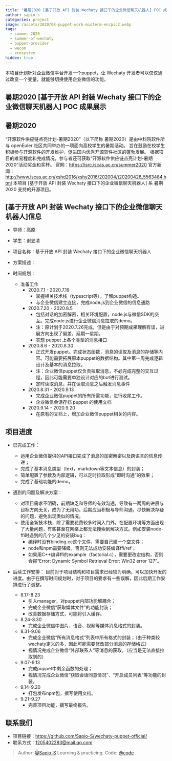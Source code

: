 ```yaml
---
title: "暑期2020 [基于开放 API 封装 Wechaty 接口下的企业微信聊天机器人] POC 成果展示"
author: sapio-s
categories: project
image: /assets/2020/08-puppet-work-midterm-en/pic2.webp
tags:
  - summer-2020
  - summer-of-wechaty
  - puppet-provider
  - wecom
  - ecosystem
hidden: true
---
```


本项目计划针对企业微信平台开发一个puppet，让 Wechaty 开发者可以仅仅通过改变一个变量，就能够切换使用企业微信的功能。

## 暑期2020 [基于开放 API 封装 Wechaty 接口下的企业微信聊天机器人] POC 成果展示

## 暑期2020

“开源软件供应链点亮计划-暑期2020”（以下简称 暑期2020）是由中科院软件所与 openEuler 社区共同举办的一项面向高校学生的暑期活动。
旨在鼓励在校学生积极参与开源软件的开发维护，促进国内优秀开源软件社区的蓬勃发展。
根据项目的难易程度和完成情况，参与者还可获取“开源软件供应链点亮计划-暑期2020”活动奖金和奖杯。
官网：<https://isrc.iscas.ac.cn/summer2020> 官方新闻：<http://www.iscas.ac.cn/xshd2016/xshy2016/202004/t20200426_5563484.html>
本项目 [基于开放 API 封装 Wechaty 接口下的企业微信聊天机器人] 系 暑期2020 支持的开源项目。

## [基于开放 API 封装 Wechaty 接口下的企业微信聊天机器人]信息

- 导师：高原
- 学生：谢昱清

- 项目名称：基于开放 API 封装 Wechaty 接口下的企业微信聊天机器人
- 方案描述：
- 时间规划：
  - 准备工作
    - 2020.7.1 - 2020.7.19
      - 掌握相关技术栈（typescript等），了解puppet构造。
      - 与企业微信建立连接，完成node.js到企业微信的信息通路
    - 2020.7.20 - 2020.8.5
      - 包括对话的加密解密，相关环境配置，node.js与微信SDK的交互。完成node.js进行企业微信消息拉取的demo。
      - 注：原计划于2020.7.26完成，但是由于对预期成果理解有误，进展方向出现了偏差，延期一星期。
      - 实现 puppet 上各个类型的消息接口
    - 2020.8.6 - 2020.8.30
      - 正式开发puppet。完成状态函数，消息的读取及消息的存储等内容。可能需要拓展原本puppet的数据结构。其中第一周完成逻辑设计及基本的消息拉取。
      - 注：企业微信puppet仅负责拉取消息，不必完成完整的交互过程，因此可能需要单独设计对应的bot进行测试。
      - 定时读取消息，并在读取消息之后触发消息事件
    - 2020.8.31 - 2020.9.13
      - 完成企业微信puppet的所有所需功能，进行收尾工作。
      - 企业微信会话存档 puppet 的使用文档
    - 2020.9.14 - 2020.9.20
      - 在原有的文档上，增加企业微信puppet相关的内容。

## 项目进度

- 已完成工作：
  - 运用企业微信提供的API接口完成了消息的加密解密以及跨语言的信息传递；
  - 完成了基本消息类型（text，markdown等文本信息）的封装；
  - 简单配置了参数及内部逻辑，可以定时拉取形成“即时沟通”的效果；
  - 完成了基础功能的demo。

- 遇到的问题及解决方案：
  - 对项目需求不明确，前期缺乏和导师的有效沟通，导致有一两周的进展与目标方向无关，成为了无用功。后期应当积极与导师沟通，尽快解决存疑的问题，避免出现类似的情况。
  - 使用全新技术栈，除了需要花费较多时间入门外，在配置环境等方面出现了大量问题，有些甚至在网络上都无法搜索到解决方式。例如安装node-ffi时遇到的几个少见的安装bug：
    - 编译时没有binding.cc这个文件，需要自己建一个空文件；
    - node和npm需要降级，否则无法成功安装编译ffi/ref；
    - 如果用C++编译ffi的example（factorial.c），需要更改宏结构，否则会报“Error: Dynamic Symbol Retrieval Error: Win32 error 127”。

- 后续工作安排：
  目前对于项目结构和项目需求已经较为明确，可以加快开发的进度。由于在撰写时间规划时，对于项目的要求有一些误解，因此后期工作安排进行了调整。
  - 8.17-8.23
    - 引入manager，对puppet内部功能解耦合；
    - 完成企业微信“获取媒体文件”的功能封装；
    - 改善数据存储方式，可能将引入缓存。
  - 8.24-8.30
    - 完成企业微信中图片、语音、视频等媒体消息格式的封装。
  - 8.31-9.06
    - 完成企业微信“所有消息格式”列表中所有格式的封装；（由于种类较wechaty定义的多，因此可能需要修改部分消息的存储格式）
    - 视情况完成企业微信“外部联系人”等消息的获取。（应当是无法直接拉取到的）
  - 9.07-9.13
    - 完成puppet中剩余函数的处理；
    - 视情况完成企业微信“获取会话同意情况”、“开启成员列表”等功能的封装。
  - 9.14-9.20
    - 打包发布npm包，撰写使用文档。
  - 9.21-9.27
    - 完善项目功能，撰写最终报告。

## 联系我们

- 项目链接：<https://github.com/Sapio-S/wechaty-puppet-official/>
- 联系方式：1205402283@mail.qq.com

> Author: [@Sapio-S](https://github.com/Sapio-S) Learning & practicing.
> Code: [@code](https://github.com/Sapio-S/wechaty-puppet-official)
